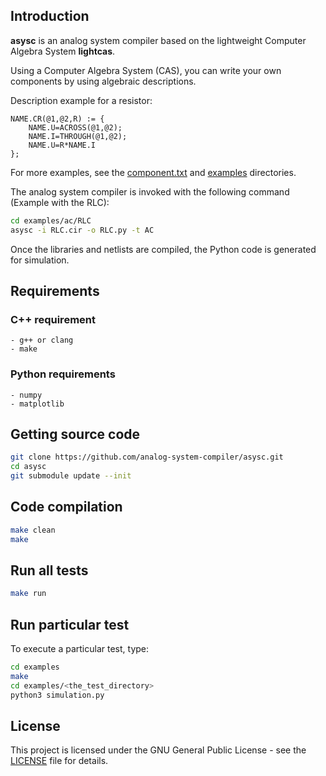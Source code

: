 
## Introduction ##

**asysc** is an analog system compiler based on the lightweight Computer Algebra System **lightcas**.

Using a Computer Algebra System (CAS), you can write your own components by using algebraic descriptions.

Description example for a resistor:

    NAME.CR(@1,@2,R) := { 
        NAME.U=ACROSS(@1,@2); 
        NAME.I=THROUGH(@1,@2); 
        NAME.U=R*NAME.I 
    };

For more examples, see the [component.txt](lightcas/rules/components.txt) and [examples](examples) directories.

The analog system compiler is invoked with the following command (Example with the RLC):
```bash
cd examples/ac/RLC
asysc -i RLC.cir -o RLC.py -t AC
```

Once the libraries and netlists are compiled, the Python code is generated for simulation.

## Requirements

### C++ requirement
    - g++ or clang
    - make
  
### Python requirements
    - numpy
    - matplotlib
  
## Getting source code
```bash
git clone https://github.com/analog-system-compiler/asysc.git
cd asysc
git submodule update --init
```

## Code compilation

```bash
make clean
make
```

## Run all tests

```bash
make run
```

## Run particular test

To execute a particular test, type:

```bash
cd examples
make
cd examples/<the_test_directory>
python3 simulation.py
```

## License

This project is licensed under the GNU General Public License - see the [LICENSE](LICENSE) file for details.